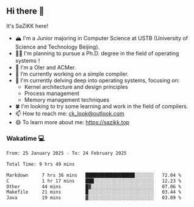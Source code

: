 ## Hi there 👋

It's SaZiKK here!

- 🏔️ I'm a Junior majoring in Computer Science  at USTB (University of Science and Technology Beijing).
- 🧑‍🎓 I'm planning to pursue a Ph.D. degree in the field of operating systems！
- 🚀 I'm a OIer and ACMer.
- 🔭 I’m currently working on a simple compiler.
- 🌱 I'm currently delving deep into operating systems, focusing on:
  - Kernel architecture and design principles
  - Process management
  - Memory management techniques
- 🍀 I'm looking to try some learning and work in the field of compilers.
- 📫 How to reach me: ck_look@outlook.com
- 😄 To learn more about me: https://sazikk.top

  
<!--
**SaZiKK/SaZiKK** is a ✨ _special_ ✨ repository because its `README.md` (this file) appears on your GitHub profile.

Here are some ideas to get you started:

- 🔭 I’m currently working on ...
- 🌱 I’m currently learning ...
- 👯 I’m looking to collaborate on ...
- 🤔 I’m looking for help with ...
- 💬 Ask me about ...
- 📫 How to reach me: ...
- 😄 Pronouns: ...
- ⚡ Fun fact: ...
-->

### Wakatime 💻

<!--START_SECTION:waka-->

```txt
From: 25 January 2025 - To: 24 February 2025

Total Time: 9 hrs 49 mins

Markdown     7 hrs 36 mins   ██████████████████░░░░░░░   72.04 %
C            1 hr 17 mins    ███░░░░░░░░░░░░░░░░░░░░░░   12.23 %
Other        44 mins         █▓░░░░░░░░░░░░░░░░░░░░░░░   07.06 %
Makefile     21 mins         █░░░░░░░░░░░░░░░░░░░░░░░░   03.44 %
Java         19 mins         ▓░░░░░░░░░░░░░░░░░░░░░░░░   03.09 %
```

<!--END_SECTION:waka-->
